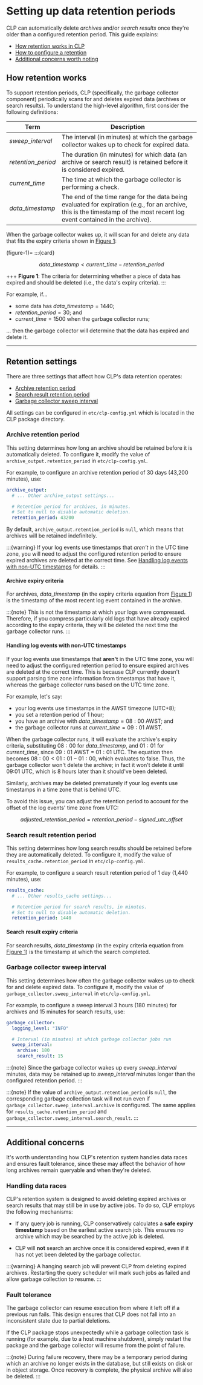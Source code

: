 # Setting up data retention periods

CLP can automatically delete *archives* and/or *search results* once they're older than a configured
retention period. This guide explains:

* [How retention works in CLP](#how-retention-works)
* [How to configure a retention](#retention-settings)
* [Additional concerns worth noting](#additional-concerns)

## How retention works

To support retention periods, CLP (specifically, the garbage collector component) periodically scans
for and deletes expired data (archives or search results). To understand the high-level algorithm,
first consider the following definitions:

| Term                | Description                                                                                                                                                                |
|---------------------|----------------------------------------------------------------------------------------------------------------------------------------------------------------------------|
| $sweep\_interval$   | The interval (in minutes) at which the garbage collector wakes up to check for expired data.                                                                               |
| $retention\_period$ | The duration (in minutes) for which data (an archive or search result) is retained before it is considered expired.                                                        |
| $current\_time$     | The time at which the garbage collector is performing a check.                                                                                                             |
| $data\_timestamp$   | The end of the time range for the data being evaluated for expiration (e.g., for an archive, this is the timestamp of the most recent log event contained in the archive). |

When the garbage collector wakes up, it will scan for and delete any data that fits the expiry
criteria shown in [Figure 1](#figure-1):

(figure-1)=
:::{card}

$$data\_timestamp < current\_time - retention\_period$$

+++
**Figure 1**: The criteria for determining whether a piece of data has expired and should be
deleted (i.e., the data's expiry criteria).
:::

For example, if...

* some data has $data\_timestamp = 1440$;
* $retention\_period = 30$; and
* $current\_time = 1500$ when the garbage collector runs;

... then the garbage collector will determine that the data has expired and delete it.

---

## Retention settings

There are three settings that affect how CLP's data retention operates:

* [Archive retention period](#archive-retention-period)
* [Search result retention period](#search-result-retention-period)
* [Garbage collector sweep interval](#garbage-collector-sweep-interval)

All settings can be configured in `etc/clp-config.yml` which is located in the CLP package
directory.

### Archive retention period

This setting determines how long an archive should be retained before it is automatically deleted.
To configure it, modify the value of `archive_output.retention_period` in `etc/clp-config.yml`.

For example, to configure an archive retention period of 30 days (43,200 minutes), use:

```yaml
archive_output:
  # ... Other archive_output settings...

  # Retention period for archives, in minutes. 
  # Set to null to disable automatic deletion.
  retention_period: 43200
```

By default, `archive_output.retention_period` is `null`, which means that archives will be retained
indefinitely.

:::{warning}
If your log events use timestamps that *aren't* in the UTC time zone, you will need to adjust the
configured retention period to ensure expired archives are deleted at the correct time. See
[Handling log events with non-UTC timestamps](#handling-log-events-with-non-utc-timestamps) for
details.
:::

#### Archive expiry criteria

For archives, $data\_timestamp$ (in the expiry criteria equation from [Figure 1](#figure-1)) is the
timestamp of the most recent log event contained in the archive.

:::{note}
This is not the timestamp at which your logs were compressed. Therefore, if you compress
particularly old logs that have already expired according to the expiry criteria, they will be
deleted the next time the garbage collector runs.
:::

#### Handling log events with non-UTC timestamps

If your log events use timestamps that **aren't** in the UTC time zone, you will need to adjust the
configured retention period to ensure expired archives are deleted at the correct time. This is
because CLP currently doesn't support parsing time zone information from timestamps that have it,
whereas the garbage collector runs based on the UTC time zone.

For example, let's say:

* your log events use timestamps in the AWST timezone (UTC+8);
* you set a retention period of 1 hour;
* you have an archive with $data\_timestamp = 08:00$ AWST; and
* the garbage collector runs at $current\_time = 09:01$ AWST.

When the garbage collector runs, it will evaluate the archive's expiry criteria, substituting
$08:00$ for $data\_timestamp$, and $01:01$ for $current\_time$, since $09:01$ AWST = $01:01$ UTC.
The equation then becomes $08:00 < 01:01 - 01:00$, which evaluates to false. Thus, the garbage
collector won't delete the archive; in fact it won't delete it until 09:01 UTC, which is 8 hours
later than it should've been deleted.

Similarly, archives may be deleted prematurely if your log events use timestamps in a time zone that
is behind UTC.

To avoid this issue, you can adjust the retention period to account for the offset of the log
events' time zone from UTC:

$$adjusted\_retention\_period = retention\_period - signed\_utc\_offset$$

### Search result retention period

This setting determines how long search results should be retained before they are automatically
deleted. To configure it, modify the value of `results_cache.retention_period` in
`etc/clp-config.yml`.

For example, to configure a search result retention period of 1 day (1,440 minutes), use:

```yaml
results_cache:
  # ... Other results_cache settings...

  # Retention period for search results, in minutes. 
  # Set to null to disable automatic deletion.
  retention_period: 1440
```

#### Search result expiry criteria

For search results, $data\_timestamp$ (in the expiry criteria equation from [Figure 1](#figure-1))
is the timestamp at which the search completed.

### Garbage collector sweep interval

This setting determines how often the garbage collector wakes up to check for and delete expired
data. To configure it, modify the value of `garbage_collector.sweep_interval` in
`etc/clp-config.yml`.

For example, to configure a sweep interval 3 hours (180 minutes) for archives and 15 minutes for
search results, use:


```yaml
garbage_collector:
  logging_level: "INFO"

  # Interval (in minutes) at which garbage collector jobs run
  sweep_interval:
    archive: 180
    search_result: 15
```

:::{note}
Since the garbage collector wakes up every $sweep\_interval$ minutes, data may be retained up to
$sweep\_interval$ minutes longer than the configured retention period.
:::

:::{note}
If the value of `archive_output.retention_period` is `null`, the corresponding garbage collection
task will not run even if `garbage_collector.sweep_interval.archive` is configured. The same applies
for `results_cache.retention_period` and `garbage_collector.sweep_interval.search_result`.
:::

---

## Additional concerns

It's worth understanding how CLP's retention system handles data races and ensures fault tolerance,
since these may affect the behavior of how long archives remain queryable and when they're deleted.

### Handling data races

CLP's retention system is designed to avoid deleting expired archives or search results that may
still be in use by active jobs. To do so, CLP employs the following mechanisms:

* If any query job is running, CLP conservatively calculates a **safe expiry timestamp** based on 
  the earliest active search job. This ensures no archive which may be searched by the active job is
  deleted.

* CLP will **not** search an archive once it is considered expired, even if it has not yet been
  deleted by the garbage collector.

:::{warning}
A hanging search job will prevent CLP from deleting expired archives. Restarting the query scheduler
will mark such jobs as failed and allow garbage collection to resume.
:::

### Fault tolerance

The garbage collector can resume execution from where it left off if a previous run fails. This
design ensures that CLP does not fall into an inconsistent state due to partial deletions.

If the CLP package stops unexpectedly while a garbage collection task is running (for example, due
to a host machine shutdown), simply restart the package and the garbage collector will resume from
the point of failure.

:::{note}
During failure recovery, there may be a temporary period during which an archive no longer exists in
the database, but still exists on disk or in object storage. Once recovery is complete, the physical
archive will also be deleted.
:::
